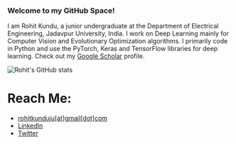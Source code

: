 ### Welcome to my GitHub Space!

I am Rohit Kundu, a junior undergraduate at the Department of Electrical Engineering, Jadavpur University, India. I work on Deep Learning mainly for Computer Vision and Evolutionary Optimization algorithms. I primarily code in Python and use the PyTorch, Keras and TensorFlow libraries for deep learning. Check out my [Google Scholar](http://scholar.google.com/citations?user=MxZUU8kAAAAJ&hl=en) profile.

<!---![Top Langs](https://github-readme-stats.vercel.app/api/top-langs/?username=Rohit-Kundu))-->

![Rohit's GitHub stats](https://github-readme-stats.vercel.app/api?username=Rohit-Kundu&show_icons=true&theme=radical)

# Reach Me:
- [rohitkunduju[at]gmail[dot]com](mailto:rohitkunduju@gmail.com)
- [LinkedIn](https://www.linkedin.com/in/rohitkundu2000/)
- [Twitter](https://twitter.com/rohitkundu2000)
